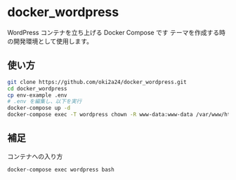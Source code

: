 # docker_wordpress
WordPress コンテナを立ち上げる Docker Compose です
テーマを作成する時の開発環境として使用します。

## 使い方
```bash
git clone https://github.com/oki2a24/docker_wordpress.git
cd docker_wordpress
cp env-example .env
# .env を編集し、以下を実行
docker-compose up -d
docker-compose exec -T wordpress chown -R www-data:www-data /var/www/html/
```

## 補足
コンテナへの入り方
```bash
docker-compose exec wordpress bash
```

